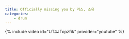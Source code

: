```yaml
---
title: Officially missing you by 긱스, 소유
categories:
    - drum
---
```


{% include video id="UT4JTopzfik" provider="youtube" %}
